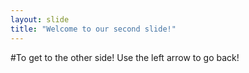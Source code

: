 ```yaml
---
layout: slide
title: "Welcome to our second slide!"
---
```

#To get to the other side!
Use the left arrow to go back!
